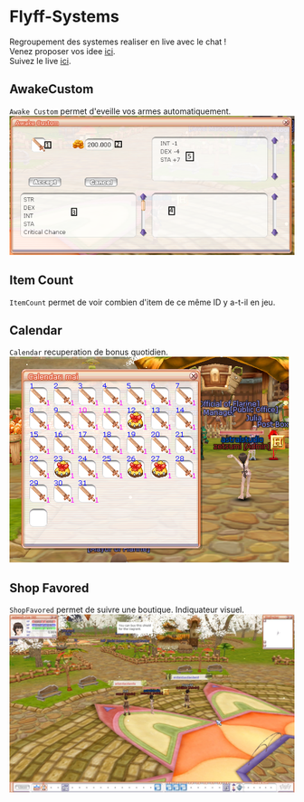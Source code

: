 # Flyff-Systems
Regroupement des systemes realiser en live avec le chat ! <br>
Venez proposer vos idee [ici](https://discord.gg/fZP7TWq). <br>
Suivez le live [ici](https://www.twitch.tv/s4oul/). <br>

## AwakeCustom
`Awake Custom` permet d'eveille vos armes automatiquement.
![](AwakeCustom/UIAwakeCustom.PNG)

## Item Count
`ItemCount` permet de voir combien d'item de ce même ID y a-t-il en jeu.


## Calendar
`Calendar` recuperation de bonus quotidien. <br>
![](Calendar/calendar.PNG)

## Shop Favored
`ShopFavored` permet de suivre une boutique. Indiquateur visuel.<br>
![](ShopFavored/VendorShopFavored.png)